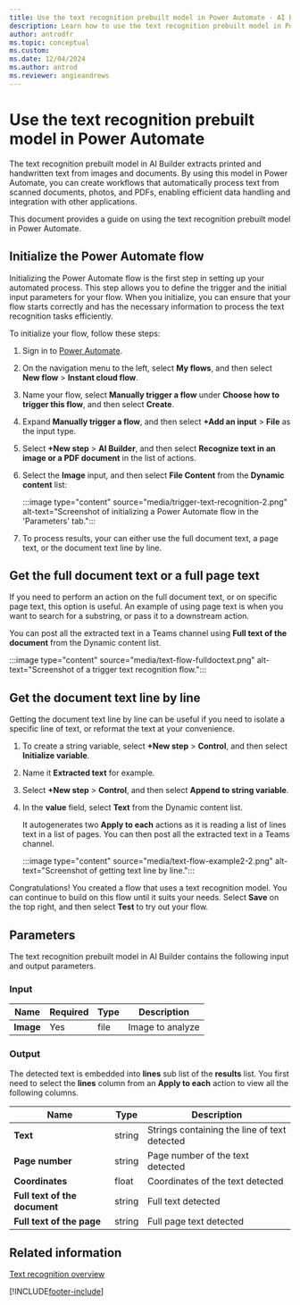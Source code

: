 ```yaml
---
title: Use the text recognition prebuilt model in Power Automate - AI Builder
description: Learn how to use the text recognition prebuilt model in Power Automate. 
author: antrodfr
ms.topic: conceptual
ms.custom: 
ms.date: 12/04/2024
ms.author: antrod
ms.reviewer: angieandrews
---
```


# Use the text recognition prebuilt model in Power Automate

The text recognition prebuilt model in AI Builder extracts printed and handwritten text from images and documents. By using this model in Power Automate, you can create workflows that automatically process text from scanned documents, photos, and PDFs, enabling efficient data handling and integration with other applications.

This document provides a guide on using the text recognition prebuilt model in Power Automate.

## Initialize the Power Automate flow

Initializing the Power Automate flow is the first step in setting up your automated process. This step allows you to define the trigger and the initial input parameters for your flow. When you initialize, you can ensure that your flow starts correctly and has the necessary information to process the text recognition tasks efficiently.

To initialize your flow, follow these steps:

1. Sign in to [Power Automate](https://make.powerautomate.com/).
1. On the navigation menu to the left, select **My flows**, and then select **New flow** > **Instant cloud flow**.
1. Name your flow, select **Manually trigger a flow** under **Choose how to trigger this flow**, and then select **Create**.
1. Expand **Manually trigger a flow**, and then select **+Add an input** > **File** as the input type.
1. Select **+New step** > **AI Builder**, and then select **Recognize text in an image or a PDF document** in the list of actions.
1. Select the **Image** input, and then select **File Content** from the **Dynamic content** list:

    :::image type="content" source="media/trigger-text-recognition-2.png" alt-text="Screenshot of initializing a Power Automate flow in the 'Parameters' tab.":::

1. To process results, your can either use the full document text, a page text, or the document text line by line.

## Get the full document text or a full page text

If you need to perform an action on the full document text, or on specific page text, this option is useful. An example of using page text is when you want to search for a substring, or pass it to a downstream action.

You can post all the extracted text in a Teams channel using **Full text of the document** from the Dynamic content list.

:::image type="content" source="media/text-flow-fulldoctext.png" alt-text="Screenshot of a trigger text recognition flow.":::

## Get the document text line by line

Getting the document text line by line can be useful if you need to isolate a specific line of text, or reformat the text at your convenience.

1. To create a string variable, select **+New step** > **Control**, and then select **Initialize variable**.
1. Name it **Extracted text** for example.
1. Select **+New step** > **Control**, and then select **Append to string variable**.
1. In the **value** field, select **Text** from the Dynamic content list.

    It autogenerates two **Apply to each** actions as it is reading a list of lines text in a list of pages. You can then post all the extracted text in a Teams channel.

    :::image type="content" source="media/text-flow-example2-2.png" alt-text="Screenshot of getting text line by line.":::

Congratulations! You created a flow that uses a text recognition model. You can continue to build on this flow until it suits your needs. Select **Save** on the top right, and then select **Test** to try out your flow.

## Parameters

The text recognition prebuilt model in AI Builder contains the following input and output parameters.

### Input

|Name |Required |Type |Description |
|---------|---------|---------|---------|
|**Image** |Yes |file |Image to analyze|

### Output

The detected text is embedded into **lines** sub list of the **results** list. You first need to select the **lines** column from an **Apply to each** action to view all the following columns.

|Name |Type |Description |
|---------|---------|---------|
|**Text** |string |Strings containing the line of text detected |
|**Page number** |string |Page number of the text detected |
|**Coordinates** |float |Coordinates of the text detected |
|**Full text of the document** |string |Full text detected |
|**Full text of the page** |string |Full page text detected |

## Related information

[Text recognition overview](prebuilt-text-recognition.md)



[!INCLUDE[footer-include](includes/footer-banner.md)]
